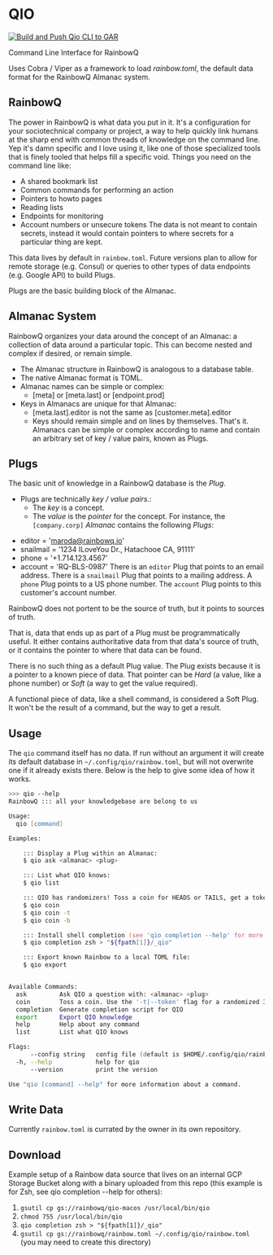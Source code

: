 # QIO

[![Build and Push Qio CLI to GAR](https://github.com/rainbowqio/qio/actions/workflows/gar.yaml/badge.svg)](https://github.com/rainbowqio/qio/actions/workflows/gar.yaml)

Command Line Interface for RainbowQ

Uses Cobra / Viper as a framework to load _rainbow.toml_, the default data format for the RainbowQ Almanac system.

## RainbowQ

The power in RainbowQ is what data you put in it. It's a configuration for your sociotechnical company or project, a way to help quickly link humans at the sharp end with common threads of knowledge on the command line. Yep it's damn specific and I love using it, like one of those specialized tools that is finely tooled that helps fill a specific void. Things you need on the command line like:

* A shared bookmark list
* Common commands for performing an action
* Pointers to howto pages
* Reading lists
* Endpoints for monitoring
* Account numbers or unsecure tokens
  The data is not meant to contain secrets, instead it would contain pointers to where secrets for a particular thing are kept.

This data lives by default in `rainbow.toml`. Future versions plan to allow for remote storage (e.g. Consul) or queries to other types of data endpoints (e.g. Google API) to build Plugs.

Plugs are the basic building block of the Almanac.

## Almanac System

RainbowQ organizes your data around the concept of an Almanac: a collection of data around a particular topic. This can become nested and complex if desired, or remain simple.

* The Almanac structure in RainbowQ is analogous to a database table.
* The native Almanac format is TOML.
* Almanac names can be simple or complex:
  * [meta] or [meta.last] or [endpoint.prod]
* Keys in Almanacs are unique for that Almanac:
  * [meta.last].editor is not the same as [customer.meta].editor
  * Keys should remain simple and on lines by themselves.
    That's it. Almanacs can be simple or complex according to name and contain an arbitrary set of key / value pairs, known as Plugs.

## Plugs

The basic unit of knowledge in a RainbowQ database is the *Plug*.

* Plugs are technically _key / value pairs._:
  * The _key_ is a concept.
  * The _value_ is the *pointer* for the concept.
    For instance, the `[company.corp]` *Almanac* contains the following *Plugs*:

- editor = 'maroda@rainbowq.io'
- snailmail = '1234 ILoveYou Dr., Hatachooe CA, 91111'
- phone = '+1.714.123.4567'
- account = 'RQ-BLS-0987'
  There is an `editor` Plug that points to an email address.
  There is a `snailmail` Plug that points to a mailing address.
  A `phone` Plug points to a US phone number.
  The `account` Plug points to this customer's account number.

RainbowQ does not portent to be the source of truth, but it points to sources of truth.

That is, data that ends up as part of a Plug must be programmatically useful.
It either contains authoritative data from that data's source of truth,
or it contains the pointer to where that data can be found.

There is no such thing as a default Plug value. The Plug exists because it is a pointer to a known piece of data.
That pointer can be *Hard* (a value, like a phone number) or *Soft* (a way to get the value required).

A functional piece of data, like a shell command, is considered a Soft Plug.
It won't be the result of a command, but the way to get a result.

## Usage

The `qio` command itself has no data. If run without an argument it will create its default database in `~/.config/qio/rainbow.toml`, but will not overwrite one if it already exists there. Below is the help to give some idea of how it works.

```zsh
>>> qio --help
RainbowQ ::: all your knowledgebase are belong to us

Usage:
  qio [command]

Examples:

	::: Display a Plug within an Almanac:
	$ qio ask <almanac> <plug>

	::: List what QIO knows:
	$ qio list

	::: QIO has randomizers! Toss a coin for HEADS or TAILS, get a token, or get a URL-encoded base64 token:
	$ qio coin
	$ qio coin -t
	$ qio coin -b

	::: Install shell completion (see 'qio completion --help' for more):
	$ qio completion zsh > "${fpath[1]}/_qio"

	::: Export known Rainbow to a local TOML file:
	$ qio export


Available Commands:
  ask         Ask QIO a question with: <almanac> <plug>
  coin        Toss a coin. Use the '-t|--token' flag for a randomized 32 character token.
  completion  Generate completion script for QIO
  export      Export QIO knowledge
  help        Help about any command
  list        List what QIO knows

Flags:
      --config string   config file (default is $HOME/.config/qio/rainbow.toml)
  -h, --help            help for qio
      --version         print the version

Use "qio [command] --help" for more information about a command.
```

## Write Data

Currently `rainbow.toml` is currated by the owner in its own repository.

## Download

Example setup of a Rainbow data source that lives on an internal GCP Storage Bucket along with a binary uploaded from this repo (this example is for Zsh, see qio completion --help for others):

1. `gsutil cp gs://rainbowq/qio-macos /usr/local/bin/qio`
2. `chmod 755 /usr/local/bin/qio`
3. `qio completion zsh > "${fpath[1]}/_qio"`
4. `gsutil cp gs://rainbowq/rainbow.toml ~/.config/qio/rainbow.toml` (you may need to create this directory)
